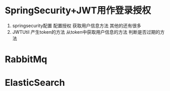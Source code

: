 # SpringSecurity+JWT用作登录授权
1. springsecurity配置
    配置授权
    获取用户信息方法
    其他的还有很多
2. JWTUtil
    产生token的方法
    从token中获取用户信息的方法
    判断是否过期的方法

# RabbitMq
# ElasticSearch